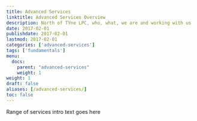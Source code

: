 ```yaml
---
title: Advanced Services
linktitle: Advanced Services Overview
description: North of TYne LPC, who, what, we are and working with us
date: 2017-02-01
publishdate: 2017-02-01
lastmod: 2017-02-01
categories: ['advanced-services']
tags: ['fundamentals']
menu:
  docs:
    parent: "advanced-services"
    weight: 1
weight: 1
draft: false
aliases: [/advanced-services/]
toc: false
---
```


 Range of services intro text goes here

